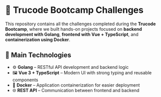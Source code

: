 # 🚀 Trucode Bootcamp Challenges

This repository contains all the challenges completed during the **Trucode Bootcamp**, where we built hands-on projects focused on **backend development with Golang**, **frontend with Vue + TypeScript**, and **containerization using Docker**.

## 🧱 Main Technologies

- ⚙️ **Golang** – RESTful API development and backend logic
- 🖼️ **Vue 3 + TypeScript** – Modern UI with strong typing and reusable components
- 🐳 **Docker** – Application containerization for easier deployment
- 🌐 **REST API** – Communication between frontend and backend
